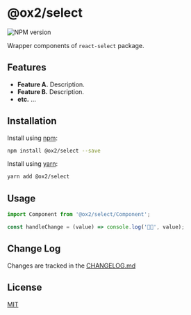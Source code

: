 # @ox2/select
![NPM version](https://img.shields.io/badge/npm-private-orange.svg?style=flat)
<!-- ![NPM version](https://img.shields.io/npm/v/@ox2/select.svg?style=flat) -->

Wrapper components of `react-select` package.

## Features

* **Feature A.** Description.
* **Feature B.** Description.
* **etc.** ...

## Installation
Install using [npm](http://npmjs.com):
```sh
npm install @ox2/select --save
```
Install using [yarn](http://yarnpkg.com):
```sh
yarn add @ox2/select
```

## Usage
```js
import Component from '@ox2/select/Component';

const handleChange = (value) => console.log('👾👾', value);


```

## Change Log
Changes are tracked in the [CHANGELOG.md](https://github.com/ox2/select/blob/master/CHANGELOG.md)

## License
[MIT](https://github.com/ox2/select/blob/master/LICENSE)

